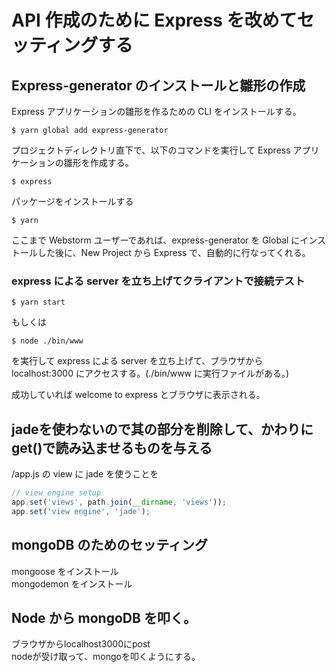 # API 作成のために Express を改めてセッティングする

## Express-generator のインストールと雛形の作成

Express アプリケーションの雛形を作るための CLI をインストールする。

```
$ yarn global add express-generator
```

プロジェクトディレクトリ直下で、以下のコマンドを実行して Express アプリケーションの雛形を作成する。

```
$ express
```

パッケージをインストールする

```
$ yarn
```

ここまで Webstorm ユーザーであれば、express-generator を Global にインストールした後に、New Project から Express で、自動的に行なってくれる。

### express による server を立ち上げてクライアントで接続テスト
```
$ yarn start
```

もしくは

```
$ node ./bin/www
```

を実行して express による server を立ち上げて、ブラウザから localhost:3000 にアクセスする。(./bin/www に実行ファイルがある。)

成功していれば welcome to express とブラウザに表示される。




## jadeを使わないので其の部分を削除して、かわりにget()で読み込ませるものを与える

/app.js の view に jade を使うことを

```js
// view engine setup
app.set('views', path.join(__dirname, 'views'));
app.set('view engine', 'jade');

```


## mongoDB のためのセッティング

mongoose をインストール  
mongodemon をインストール

## Node から mongoDB を叩く。

ブラウザからlocalhost3000にpost  
nodeが受け取って、mongoを叩くようにする。

